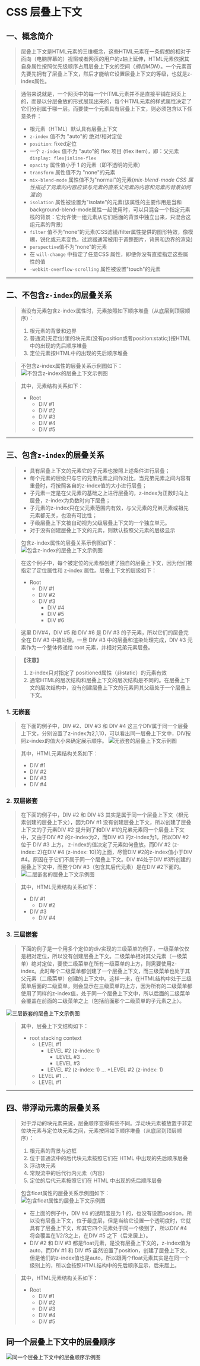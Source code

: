 # CSS 层叠上下文

## 一、概念简介
> 层叠上下文是HTML元素的三维概念，这些HTML元素在一条假想的相对于面向（电脑屏幕的）视窗或者网页的用户的z轴上延伸，HTML元素依据其自身属性按照优先级顺序占用层叠上下文的空间（*摘自MDN*）。一个元素首先要先拥有了层叠上下文，然后才能给它设置层叠上下文的等级，也就是z-index属性。

> 通俗来说就是，一个网页中的每一个HTML元素并不是直接平铺在网页上的，而是以分层叠放的形式展现出来的，每个HTML元素的样式属性决定了它们分别属于哪一层。而要使一个元素具有层叠上下文，则必须包含以下任意条件：
> * 根元素（HTML）默认具有层叠上下文
> * `z-index` 值不为 "auto"的 绝对/相对定位
> * `position`: fixed定位
> * 一个 `z-index` 值不为 "auto"的 flex 项目 (flex item)，即：父元素 `display: flex|inline-flex`
> * `opacity` 属性值小于 1 的元素（即不透明的元素）
> * `transform` 属性值不为 "none"的元素
> * `mix-blend-mode` 属性值不为"normal"的元素(*mix-blend-mode CSS 属性描述了元素的内容应该与元素的直系父元素的内容和元素的背景如何混合*)
> * `isolation` 属性被设置为"isolate"的元素(该属性的主要作用是当和background-blend-mode属性一起使用时，可以只混合一个指定元素栈的背景：它允许使一组元素从它们后面的背景中独立出来，只混合这组元素的背景)
> * `filter` 值不为“none”的元素(CSS滤镜/filter属性提供的图形特效，像模糊，锐化或元素变色。过滤器通常被用于调整图片，背景和边界的渲染)
> * `perspective`值不为“none”的元素
> * 在 `will-change` 中指定了任意CSS 属性，即便你没有直接指定这些属性的值
> * `-webkit-overflow-scrolling` 属性被设置"touch"的元素

-----

## 二、不包含`z-index`的层叠关系
> 当没有元素包含z-index属性时，元素按照如下顺序堆叠（从底层到顶层顺序）：
> 1. 根元素的背景和边界
> 2. 普通流(无定位)里的块元素(没有position或者position:static;)按HTML中的出现的先后顺序堆叠
> 3. 定位元素按HTML中的出现的先后顺序堆叠

> 不包含z-index属性的层叠关系示例图如下：
![不包含`z-index`的层叠上下文示例图](./images/no-z-index.png)

> 其中，元素结构关系如下：
> * Root
>   * DIV #1
>   * DIV #2
>   * DIV #3
>   * DIV #4
>   * DIV #5

-----

## 三、包含`z-index`的层叠关系
> * 具有层叠上下文的元素它的子元素也按照上述条件进行层叠；
> * 每个元素的层级只与它的兄弟元素之间作对比，当兄弟元素之间内容有重叠时，将按照各自的z-index值的大小进行层叠；
> * 子元素一定是在父元素的基础之上进行层叠的，z-index为正数时向上层叠，z-index为负数时向下层叠；
> * 子元素的z-index只在父元素范围内有效，与父元素的兄弟元素或祖先元素都无关，也没有可比性；
> * 子级层叠上下文被自动视为父级层叠上下文的一个独立单元。
> * 对于没有创建层叠上下文的元素，则默认按照父元素的层级显示

> 包含z-index属性的层叠关系示例图如下：
![包含`z-index`的层叠上下文示例图](./images/stacking-context.png)

> 在这个例子中，每个被定位的元素都创建了独自的层叠上下文，因为他们被指定了定位属性和 z-index 属性。层叠上下文的层级如下：
> * Root
>   * DIV #1
>   * DIV #2
>   * DIV #3
>       * DIV #4
>       * DIV #5
>       * DIV #6

> 这里 DIV#4，DIV #5 和 DIV #6 是 DIV #3 的子元素，所以它们的层叠完全在 DIV #3 中被处理。一旦 DIV #3 中的层叠和渲染处理完成，DIV #3 元素作为一个整体传递给 root 元素，并相对兄弟元素层叠。

> **【注意】** 
> 1. z-index只对指定了 positioned属性（非static）的元素有效
> 2. 通常HTML的层次结构和层叠上下文的层次结构是不同的。在层叠上下文的层次结构中，没有创建层叠上下文的元素同其父级处于一个层叠上下文。

### 1. 无嵌套
> 在下面的例子中，DIV #2、DIV #3 和 DIV #4 这三个DIV属于同一个层叠上下文，分别设置了z-index为2,1,10，可以看出同一层叠上下文中，DIV按照z-index的值大小来确定展示顺序。
![无嵌套的层叠上下文示例图](./images/no-qiantao-z-index.png)

> 其中，HTML元素结构关系如下：
> * DIV #1
> * DIV #2
> * DIV #3
> * DIV #4

### 2. 双层嵌套
> 在下面的例子中，DIV #2 和 DIV #3 其实是属于同一个层叠上下文（根元素创建的层叠上下文），因为DIV #1 没有创建层叠上下文，所以创建了层叠上下文的子元素DIV #2 提升到了和DIV #1的兄弟元素同一个层叠上下文中，又由于DIV #2 的z-index为2，而DIV #3 的z-index为1，所以DIV #2 位于 DIV #3 上方， z-index的值决定了元素如何叠放。而DIV #2 (z-index: 2)在DIV #4 (z-index: 10)的上面，尽管DIV #2的z-index值小于DIV #4。原因在于它们不属于同一个层叠上下文。DIV #4处于DIV #3所创建的层叠上下文中，而整个DIV #3（包含其后代元素）是在DIV #2下面的。
![二层嵌套的层叠上下文示例图](./images/qiantao-z-index.png)

> 其中，HTML元素结构关系如下：
> * DIV #1
>   * DIV #2
> * DIV #3
>   * DIV #4

### 3. 三层嵌套
> 下面的例子是一个用多个定位的div实现的三级菜单的例子，一级菜单仅仅是相对定位，所以没有创建层叠上下文。二级菜单相对其父元素（一级菜单）绝对定位，要使二级菜单在所有一级菜单的上方，则需要使用z-index。此时每个二级菜单都创建了一个层叠上下文，而三级菜单也处于其父元素（二级菜单）创建的上下文中。这样一来，在HTML结构中处于三级菜单后面的二级菜单，则会显示在三级菜单的上方，因为所有的二级菜单都使用了同样的z-index值，处于同一个层叠上下文中，所以后面的二级菜单会覆盖在前面的二级菜单之上（包括前面那个二级菜单的子元素之上）。

![三层嵌套的层叠上下文示例图](./images/qiantao-3-z-index.png)
> 其中，层叠上下文结构如下：
> * root stacking context
>   * LEVEL #1
>       * LEVEL #2 (z-index: 1)
>           * LEVEL #3
>           ...
>           * LEVEL #3
>       * LEVEL #2 (z-index: 1)
>        ...
>       *LEVEL #2 (z-index: 1)
>   * LEVEL #1
>   ...
>   * LEVEL #1

-----

## 四、带浮动元素的层叠关系
> 对于浮动的块元素来说，层叠顺序变得有些不同。浮动块元素被放置于非定位块元素与定位块元素之间，元素按照如下顺序堆叠（从底层到顶层顺序）：
> 1. 根元素的背景与边框
> 2. 位于普通流中的后代块元素按照它们在 HTML 中出现的先后顺序层叠
> 3. 浮动块元素
> 4. 常规流中的后代行内元素（内容）
> 5. 定位的后代元素按照它们在 HTML 中出现的先后顺序层叠

> 包含float属性的层叠关系示例图如下：
![包含float属性的层叠上下文示例图](./images/float-context.png)

> * 在上面的例子中，DIV #4 的透明度是为 1 的，也没有设置position，所以没有层叠上下文，位于最底层，但是当给它设置一个透明度时，它就具有了层叠上下文，和其它四个元素处于同一个级别了，所以DIV #4 将会覆盖在1/2/3之上，在DIV #5 之下（后来居上）。
> * DIV #2 和 DIV #3 都是float元素，是没有层叠上下文的，z-index值为auto，而DIV #1 和 DIV #5 虽然设置了position，创建了层叠上下文，但是他们的z-index值也是auto，所以跟两个float元素其实是在同一个级别上的，所以会按照HTML结构中的先后顺序显示，后来居上。

> 其中，HTML元素结构关系如下：
> * Root
>   * DIV #1
>   * DIV #2
>   * DIV #3
>   * DIV #4
>   * DIV #5


## 同一个层叠上下文中的层叠顺序
![同一个层叠上下文中的层叠顺序示例图](./images/order.png)